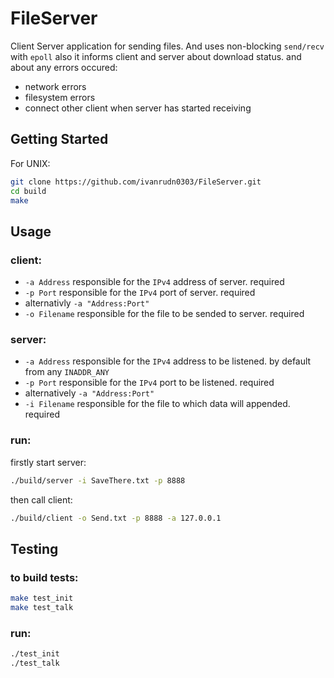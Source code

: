 # FileServer
Client Server application for sending files. And uses non-blocking `send/recv` with `epoll` also it informs client and server about download status.
and about any errors occured:
* network errors
* filesystem errors
* connect other client when server has started receiving
## Getting Started
For UNIX:
```Bash
git clone https://github.com/ivanrudn0303/FileServer.git
cd build
make
```
## Usage
### client:
* `-a Address` responsible for the `IPv4` address of server. required
* `-p Port` responsible for the `IPv4` port of server. required
* alternativly `-a "Address:Port"`
* `-o Filename` responsible for the file to be sended to server. required

### server:
* `-a Address` responsible for the `IPv4` address to be listened. by default from any `INADDR_ANY`
* `-p Port` responsible for the `IPv4` port to be listened. required
* alternatively  `-a "Address:Port"`
* `-i Filename` responsible for the file to which data will appended. required

### run:
firstly start server:
```Bash
./build/server -i SaveThere.txt -p 8888
```
then call client:
```Bash
./build/client -o Send.txt -p 8888 -a 127.0.0.1
```
## Testing
### to build tests:
```Bash
make test_init
make test_talk
```
### run:
```Bash
./test_init
./test_talk
```
